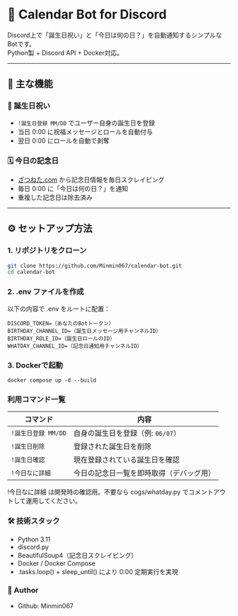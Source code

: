 # 📆 Calendar Bot for Discord

Discord上で「誕生日祝い」と「今日は何の日？」を自動通知するシンプルなBotです。  
Python製 + Discord API + Docker対応。

---

## 🚀 主な機能

### 🎂 誕生日祝い
- `!誕生日登録 MM/DD` でユーザー自身の誕生日を登録
- 当日 0:00 に祝福メッセージとロールを自動付与
- 翌日 0:00 にロールを自動で剥奪

### 🗓️ 今日の記念日
- [ざつねた.com](https://zatsuneta.com/category/anniversary.html) から記念日情報を毎日スクレイピング
- 毎日 0:00 に「今日は何の日？」を通知
- 重複した記念日は除去済み

---

## ⚙️ セットアップ方法

### 1. リポジトリをクローン

```bash
git clone https://github.com/Minmin067/calendar-bot.git
cd calendar-bot
```
### 2. .env ファイルを作成
以下の内容で .env をルートに配置：
```
DISCORD_TOKEN=（あなたのBotトークン）
BIRTHDAY_CHANNEL_ID=（誕生日メッセージ用チャンネルID）
BIRTHDAY_ROLE_ID=（誕生日ロールのID）
WHATDAY_CHANNEL_ID=（記念日通知用チャンネルID）
```

### 3. Dockerで起動
```
docker compose up -d --build
```

### 利用コマンド一覧
| コマンド           | 内容                    |
| -------------- | --------------------- |
| `!誕生日登録 MM/DD` | 自身の誕生日を登録（例: `06/07`） |
| `!誕生日削除`       | 登録された誕生日を削除           |
| `!誕生日確認`       | 現在登録されている誕生日を確認       |
| `!今日なに詳細`      | 今日の記念日一覧を即時取得（デバッグ用）  |
!今日なに詳細 は開発時の確認用。不要なら cogs/whatday.py でコメントアウトして運用してください。

### 🛠 技術スタック
- Python 3.11
- discord.py
- BeautifulSoup4（記念日スクレイピング）
- Docker / Docker Compose
- .tasks.loop() + sleep_until() により 0:00 定期実行を実現

### 👤 Author
- Github: Minmin067
